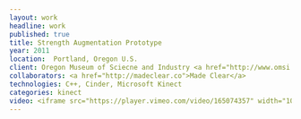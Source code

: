 ```yaml
---
layout: work
headline: work
published: true
title: Strength Augmentation Prototype
year: 2011
location:  Portland, Oregon U.S.
client: Oregon Museum of Sciecne and Industry <a href="http://www.omsi.edu/">(OMSI)</a>
collaborators: <a href="http://madeclear.co">Made Clear</a>
technologies: C++, Cinder, Microsoft Kinect
categories: kinect
video: <iframe src="https://player.vimeo.com/video/165074357" width="1024" height="576" frameborder="0" webkitallowfullscreen mozallowfullscreen allowfullscreen></iframe>
---
```

